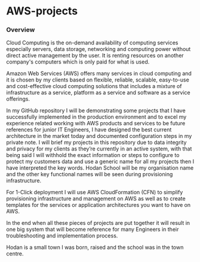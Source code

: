 # AWS-projects
### Overview

Cloud Computing is the on-demand availability of computing services especially servers, data storage, networking and computing power without direct active management by the user. It is renting resources on another company's computers which is only paid for what is used.

Amazon Web Services (AWS) offers many services in cloud computing and it is chosen by my clients based on flexible, reliable, scalable, easy-to-use and cost-effective cloud computing solutions that includes a mixture of infrastructure as a service, platform as a service and software as a service offerings.

In my GitHub repository I will be demonstrating some projects that I have successfully implemented in the production environment and to excel my experience related working with AWS products and services to be future references for junior IT Engineers, I have designed the best current architecture in the market today and documented configuration steps in my private note. I will brief my projects in this repository due to data integrity and privacy for my clients as they’re currently in an active system, with that being said I will withhold the exact information or steps to configure to protect my customers data and use a generic name for all my projects then I have interpreted the key words. Hodan School will be my organisation name and the other key functional names will be seen during provisioning infrastructure.  

For 1-Click deployment I will use AWS CloudFormation (CFN) to simplify provisioning infrastructure and management on AWS as well as to create templates for the services or application architectures you want to have on AWS.

In the end when all these pieces of projects are put together it will result in one big system that will become reference for many Engineers in their troubleshooting and implementation process.

Hodan is a small town I was born, raised and the school was in the town centre.
